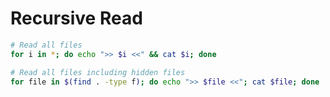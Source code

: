 # Recursive Read



```bash
# Read all files
for i in *; do echo ">> $i <<" && cat $i; done

# Read all files including hidden files
for file in $(find . -type f); do echo ">> $file <<"; cat $file; done
```
